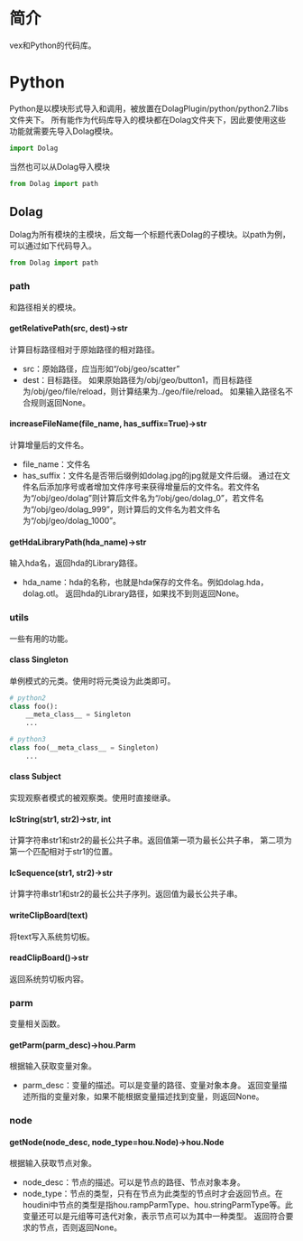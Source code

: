 # 简介
vex和Python的代码库。
# Python
Python是以模块形式导入和调用，被放置在DolagPlugin/python/python2.7libs文件夹下。
所有能作为代码库导入的模块都在Dolag文件夹下，因此要使用这些功能就需要先导入Dolag模块。
```python
import Dolag
```
当然也可以从Dolag导入模块
```python
from Dolag import path
```
## Dolag
Dolag为所有模块的主模块，后文每一个标题代表Dolag的子模块。以path为例，可以通过如下代码导入。
```python
from Dolag import path
```
### path
和路径相关的模块。
#### getRelativePath(src, dest)->str
计算目标路径相对于原始路径的相对路径。
+ src：原始路径，应当形如“/obj/geo/scatter”
+ dest：目标路径。
如果原始路径为/obj/geo/button1，而目标路径为/obj/geo/file/reload，则计算结果为../geo/file/reload。
如果输入路径名不合规则返回None。
#### increaseFileName(file_name, has_suffix=True)->str
计算增量后的文件名。
+ file_name：文件名
+ has_suffix：文件名是否带后缀例如dolag.jpg的jpg就是文件后缀。
通过在文件名后添加序号或者增加文件序号来获得增量后的文件名。若文件名为“/obj/geo/dolag”则计算后文件名为“/obj/geo/dolag_0”，若文件名为“/obj/geo/dolag_999”，则计算后的文件名为若文件名为“/obj/geo/dolag_1000”。
#### getHdaLibraryPath(hda_name)->str
输入hda名，返回hda的Library路径。
+ hda_name：hda的名称，也就是hda保存的文件名。例如dolag.hda，dolag.otl。
返回hda的Library路径，如果找不到则返回None。
### utils
一些有用的功能。
#### class Singleton
单例模式的元类。使用时将元类设为此类即可。
```python
# python2
class foo():
	__meta_class__ = Singleton
	...

# python3
class foo(__meta_class__ = Singleton)
	...
```
#### class Subject
实现观察者模式的被观察类。使用时直接继承。
#### lcString(str1, str2)->str, int
计算字符串str1和str2的最长公共子串。返回值第一项为最长公共子串， 第二项为第一个匹配相对于str1的位置。
#### lcSequence(str1, str2)->str
计算字符串str1和str2的最长公共子序列。返回值为最长公共子串。
#### writeClipBoard(text)
将text写入系统剪切板。
#### readClipBoard()->str
返回系统剪切板内容。
### parm
变量相关函数。
#### getParm(parm_desc)->hou.Parm
根据输入获取变量对象。
+ parm_desc：变量的描述。可以是变量的路径、变量对象本身。
返回变量描述所指的变量对象，如果不能根据变量描述找到变量，则返回None。
### node
#### getNode(node_desc, node_type=hou.Node)->hou.Node
根据输入获取节点对象。
+ node_desc：节点的描述。可以是节点的路径、节点对象本身。
+ node_type：节点的类型，只有在节点为此类型的节点时才会返回节点。在houdini中节点的类型是指hou.rampParmType、hou.stringParmType等。此变量还可以是元组等可迭代对象，表示节点可以为其中一种类型。
返回符合要求的节点，否则返回None。